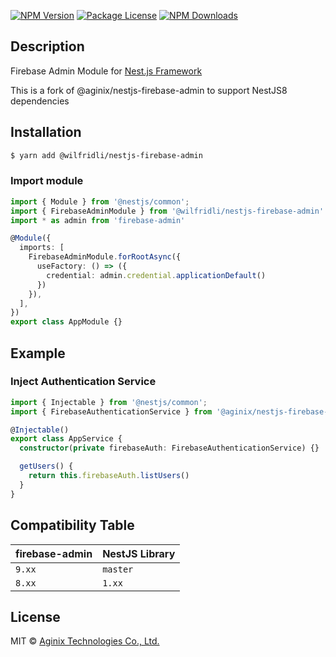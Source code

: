 <a href="https://www.npmjs.com/@aginix/nestjs-firebase-admin"><img src="https://img.shields.io/npm/v/@aginix/nestjs-firebase-admin.svg" alt="NPM Version" /></a>
<a href="https://www.npmjs.com/@aginix/nestjs-firebase-admin"><img src="https://img.shields.io/npm/l/@aginix/nestjs-firebase-admin.svg" alt="Package License" /></a>
<a href="https://www.npmjs.com/@aginix/nestjs-firebase-admin"><img src="https://img.shields.io/npm/dm/@aginix/nestjs-firebase-admin.svg" alt="NPM Downloads" /></a>

## Description

Firebase Admin Module for [Nest.js Framework](https://nestjs.com/)

This is a fork of @aginix/nestjs-firebase-admin to support NestJS8 dependencies

## Installation

```bash
$ yarn add @wilfridli/nestjs-firebase-admin
```

### Import module

```typescript
import { Module } from '@nestjs/common';
import { FirebaseAdminModule } from '@wilfridli/nestjs-firebase-admin'
import * as admin from 'firebase-admin'

@Module({
  imports: [
    FirebaseAdminModule.forRootAsync({
      useFactory: () => ({
        credential: admin.credential.applicationDefault()
      })
    }),
  ],
})
export class AppModule {}
```

## Example

### Inject Authentication Service

```typescript
import { Injectable } from '@nestjs/common';
import { FirebaseAuthenticationService } from '@aginix/nestjs-firebase-admin';

@Injectable()
export class AppService {
  constructor(private firebaseAuth: FirebaseAuthenticationService) {}

  getUsers() {
    return this.firebaseAuth.listUsers()
  }
}
```

## Compatibility Table

| firebase-admin    | NestJS Library |
| ----------------- |----------------|
| `9.xx`            | `master`       |
| `8.xx`            | `1.xx`         |

## License

MIT © [Aginix Technologies Co., Ltd.](https://github.com/Aginix/nestjs-firebase-admin)
